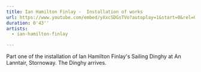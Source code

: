 ```yaml
---
title: Ian Hamilton Finlay -  Installation of works
url: https://www.youtube.com/embed/yXxcSDGsTVo?autoplay=1&start=0&rel=0
duration: 0'43''
artists:
  - ian-hamilton-finlay

---
```


Part one of the installation of Ian Hamilton Finlay's Sailing Dinghy at An Lanntair, Stornoway. The Dinghy arrives.